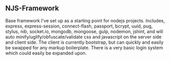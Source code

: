 ## NJS-Framework
Base framework I've set up as a starting point for nodejs projects. Includes, express, express-session, connect-flash, passport, bcrypt, uuid, pug, stylus, nib, socket.io, mongodb, mongoose, gulp, nodemon, jshint, and will auto minify/uglify/obfuscate/validate css and javascript on the server side and client side. The client is currently bootstrap, but can quickly and easily be swapped for any markup boilerplate. There is a very basic login system which could easily be expanded upon.
